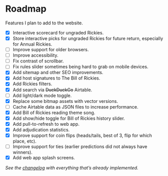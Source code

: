 # Roadmap

Features I plan to add to the website.

-   [x] Interactive scorecard for ungraded Rickies.
-   [x] Store interactive picks for ungraded Rickies for future return, especially for Annual Rickies.
-   [ ] Improve support for older browsers.
-   [ ] Improve accessibility.
-   [ ] Fix contrast of scrollbar.
-   [ ] Fix rules slider sometimes being hard to grab on mobile devices.
-   [x] Add sitemap and other SEO improvements.
-   [x] Add host signatures to The Bill of Rickies.
-   [x] Add Rickies filters.
-   [x] Add search via ~~DuckDuckGo~~ Airtable.
-   [ ] Add light/dark mode toggle.
-   [x] Replace some bitmap assets with vector versions.
-   [ ] Cache Airtable data as JSON files to increase performance.
-   [x] Add Bill of Rickies reading theme song.
-   [x] Add show/hide toggle for Bill of Rickies history slider.
-   [x] Add pull-to-refresh to web app.
-   [x] Add adjudication statistics.
-   [x] Improve support for coin flips (heads/tails, best of 3, flip for which place, etc).
-   [ ] Improve support for ties (earlier predictions did not always have winners).
-   [x] Add web app splash screens.

_See the [changelog](Changelog.md) with everything that’s already implemented._

